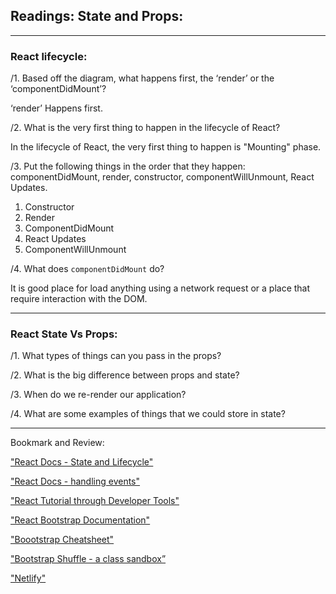 ## Readings: State and Props:

---

### React lifecycle:

/1. Based off the diagram, what happens first, the ‘render’ or the ‘componentDidMount’?

‘render’ Happens first.

/2. What is the very first thing to happen in the lifecycle of React?

In the lifecycle of React, the very first thing to happen is "Mounting" phase.

/3. Put the following things in the order that they happen: componentDidMount, render, constructor, componentWillUnmount, React Updates.
1. Constructor
1. Render
1. ComponentDidMount
1. React Updates
1. ComponentWillUnmount

/4. What does `componentDidMount` do?

It is good place for load anything using a network request or a place that require interaction with the DOM.  


---

### React State Vs Props:

/1. What types of things can you pass in the props?

/2. What is the big difference between props and state?

/3. When do we re-render our application?

/4. What are some examples of things that we could store in state?

---

Bookmark and Review:

["React Docs - State and Lifecycle"](https://legacy.reactjs.org/docs/state-and-lifecycle.html)

["React Docs - handling events"](https://legacy.reactjs.org/docs/handling-events.html)

["React Tutorial through Developer Tools"](https://react.dev/learn/tutorial-tic-tac-toe)

["React Bootstrap Documentation"](https://react-bootstrap.github.io/)

["Boootstrap Cheatsheet"](https://getbootstrap.com/docs/5.0/examples/cheatsheet/)

["Bootstrap Shuffle - a class sandbox”](https://bootstrapshuffle.com/classes)

["Netlify"](https://www.netlify.com/)
